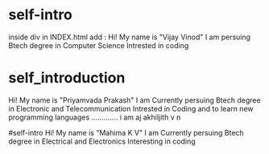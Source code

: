 

# self-intro
inside div in INDEX.html add :
Hi! My name is "Vijay Vinod"
I am persuing Btech degree in Computer Science
Intrested in coding

# self_introduction
Hi! My name is "Priyamvada Prakash"
I am Currently persuing Btech degree in Electronic and Telecommunication
Intrested in Coding and to learn new programming languages
.............
i am aj
akhiljith v n

#self-intro
Hi! My name is "Mahima K V"
I am Currently persuing Btech degree in Electrical and Electronics
Interesting in coding 
